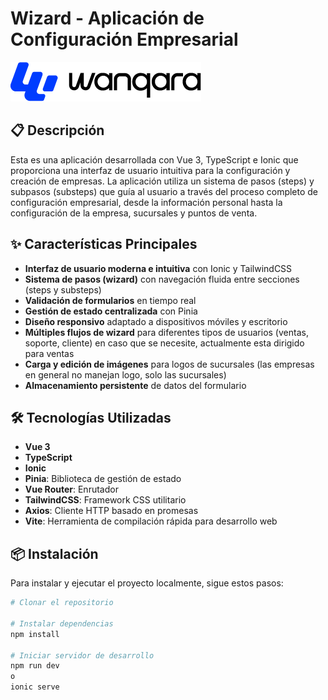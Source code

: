 # Wizard - Aplicación de Configuración Empresarial

![Logo de Wizard](./src/assets/icons/logo-horizontal.png)

## 📋 Descripción

Esta es una aplicación desarrollada con Vue 3, TypeScript e Ionic que proporciona una interfaz de usuario intuitiva para la configuración y creación de empresas. La aplicación utiliza un sistema de pasos (steps) y subpasos (substeps) que guía al usuario a través del proceso completo de configuración empresarial, desde la información personal hasta la configuración de la empresa, sucursales y puntos de venta.

## ✨ Características Principales

- **Interfaz de usuario moderna e intuitiva** con Ionic y TailwindCSS
- **Sistema de pasos (wizard)** con navegación fluida entre secciones (steps y substeps)
- **Validación de formularios** en tiempo real
- **Gestión de estado centralizada** con Pinia
- **Diseño responsivo** adaptado a dispositivos móviles y escritorio
- **Múltiples flujos de wizard** para diferentes tipos de usuarios (ventas, soporte, cliente) en caso que se necesite, actualmente esta dirigido para ventas
- **Carga y edición de imágenes** para logos de sucursales (las empresas en general no manejan logo, solo las sucursales)
- **Almacenamiento persistente** de datos del formulario

## 🛠️ Tecnologías Utilizadas

- **Vue 3**
- **TypeScript**
- **Ionic**
- **Pinia**: Biblioteca de gestión de estado
- **Vue Router**: Enrutador
- **TailwindCSS**: Framework CSS utilitario
- **Axios**: Cliente HTTP basado en promesas
- **Vite**: Herramienta de compilación rápida para desarrollo web

## 📦 Instalación

Para instalar y ejecutar el proyecto localmente, sigue estos pasos:

```bash
# Clonar el repositorio

# Instalar dependencias
npm install

# Iniciar servidor de desarrollo
npm run dev 
o
ionic serve
